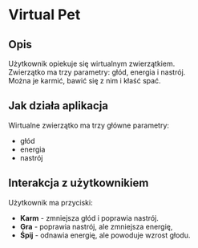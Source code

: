 # Virtual Pet 

## Opis
Użytkownik opiekuje się wirtualnym zwierzątkiem.  
Zwierzątko ma trzy parametry: głód, energia i nastrój.  
Można je karmić, bawić się z nim i kłaść spać.  

## Jak działa aplikacja 
Wirtualne zwierzątko ma trzy główne parametry:
- głód  
- energia  
- nastrój  

## Interakcja z użytkownikiem
Użytkownik ma przyciski:
- **Karm** - zmniejsza głód i poprawia nastrój.
- **Gra** - poprawia nastrój, ale zmniejsza energię,
- **Śpij** - odnawia energię, ale powoduje wzrost głodu.
